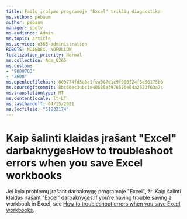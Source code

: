 ```yaml
---
title: Failų įrašymo programoje "Excel" trikčių diagnostika
ms.author: pebaum
author: pebaum
manager: scotv
ms.audience: Admin
ms.topic: article
ms.service: o365-administration
ROBOTS: NOINDEX, NOFOLLOW
localization_priority: Normal
ms.collection: Adm_O365
ms.custom:
- "9000703"
- "2608"
ms.openlocfilehash: 809774fd5a8c1fea087d1c9f000f24f3d56175b0
ms.sourcegitcommit: 8bc60ec34bc1e40685e3976576e04a2623f63a7c
ms.translationtype: MT
ms.contentlocale: lt-LT
ms.lasthandoff: 04/15/2021
ms.locfileid: "51832174"
---
```

# <a name="how-to-troubleshoot-errors-when-you-save-excel-workbooks"></a><span data-ttu-id="90bb4-102">Kaip šalinti klaidas įrašant "Excel" darbaknyges</span><span class="sxs-lookup"><span data-stu-id="90bb4-102">How to troubleshoot errors when you save Excel workbooks</span></span>

<span data-ttu-id="90bb4-103">Jei kyla problemų įrašant darbaknygę programoje "Excel", žr. Kaip šalinti klaidas [ įrašant "Excel" darbaknyges](https://docs.microsoft.com/office/troubleshoot/excel/issue-when-save-excel-workbooks).</span><span class="sxs-lookup"><span data-stu-id="90bb4-103">If you're having trouble saving a workbook in Excel, see [ How to troubleshoot errors when you save Excel workbooks](https://docs.microsoft.com/office/troubleshoot/excel/issue-when-save-excel-workbooks).</span></span>
